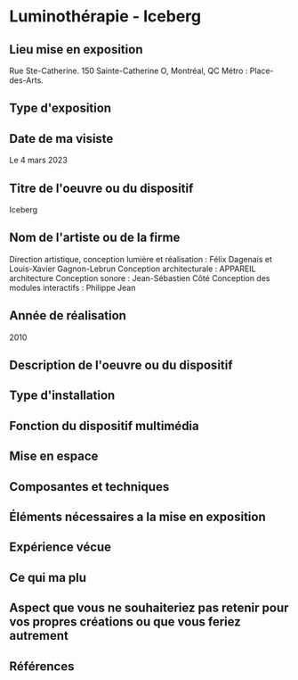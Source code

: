 # Luminothérapie - Iceberg

## Lieu mise en exposition
Rue Ste-Catherine. 150 Sainte-Catherine O, Montréal, QC Métro : Place-des-Arts.

## Type d'exposition

## Date de ma visiste
Le 4 mars 2023

## Titre de l'oeuvre ou du dispositif
Iceberg

## Nom de l'artiste ou de la firme 
Direction artistique, conception lumière et réalisation : Félix Dagenais et Louis-Xavier Gagnon-Lebrun 
Conception architecturale : APPAREIL architecture
Conception sonore : Jean-Sébastien Côté 
Conception des modules interactifs : Philippe Jean

## Année de réalisation
2010
 
## Description de l'oeuvre ou du dispositif

## Type d'installation 

## Fonction du dispositif multimédia

## Mise en espace 

## Composantes et techniques

## Éléments nécessaires a la mise en exposition

## Expérience vécue

## Ce qui ma plu 

## Aspect que vous ne souhaiteriez pas retenir pour vos propres créations ou que vous feriez autrement

## Références
